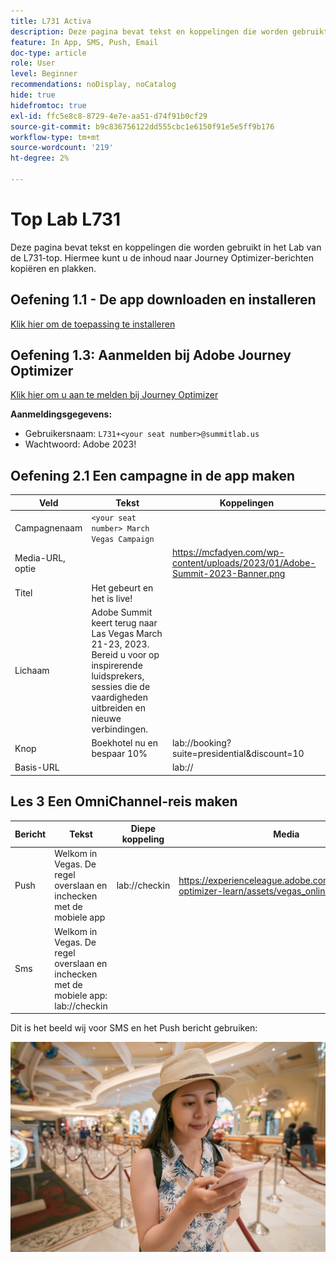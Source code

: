 ```yaml
---
title: L731 Activa
description: Deze pagina bevat tekst en koppelingen die worden gebruikt in het Lab van de L731-top.
feature: In App, SMS, Push, Email
doc-type: article
role: User
level: Beginner
recommendations: noDisplay, noCatalog
hide: true
hidefromtoc: true
exl-id: ffc5e8c8-8729-4e7e-aa51-d74f91b0cf29
source-git-commit: b9c836756122dd555cbc1e6150f91e5e5ff9b176
workflow-type: tm+mt
source-wordcount: '219'
ht-degree: 2%

---
```


# Top Lab L731

Deze pagina bevat tekst en koppelingen die worden gebruikt in het Lab van de L731-top. Hiermee kunt u de inhoud naar Journey Optimizer-berichten kopiëren en plakken.

## Oefening 1.1 - De app downloaden en installeren

[Klik hier om de toepassing te installeren](https://testflight.apple.com/join/H0N5iWvW)

## Oefening 1.3: Aanmelden bij Adobe Journey Optimizer

[Klik hier om u aan te melden bij Journey Optimizer](https://experience.adobe.com/#/@techmarketingdemos/sname:summit-2023-ajo-lab/journey-optimizer/home)

**Aanmeldingsgegevens:**

* Gebruikersnaam: `L731+<your seat number>@summitlab.us`
* Wachtwoord: Adobe 2023!


## Oefening 2.1 Een campagne in de app maken

| Veld | Tekst | Koppelingen |
|----|----|----|
| Campagnenaam | `<your seat number> March Vegas Campaign` |  |
| Media-URL, optie |  | https://mcfadyen.com/wp-content/uploads/2023/01/Adobe-Summit-2023-Banner.png |
| Titel | Het gebeurt en het is live! |  |
| Lichaam | Adobe Summit keert terug naar Las Vegas March 21-23, 2023. Bereid u voor op inspirerende luidsprekers, sessies die de vaardigheden uitbreiden en nieuwe verbindingen. |  |
| Knop | Boekhotel nu en bespaar 10% | lab://booking?suite=presidential&amp;discount=10 |
| Basis-URL |  | lab:// |



## Les 3 Een OmniChannel-reis maken

| Bericht | Tekst | Diepe koppeling | Media |
|----|----|----|----|
| Push | Welkom in Vegas. De regel overslaan en inchecken met de mobiele app | lab://checkin | https://experienceleague.adobe.com/docs/journey-optimizer-learn/assets/vegas_online_check_in.jpg |
| Sms | Welkom in Vegas. De regel overslaan en inchecken met de mobiele app: lab://checkin |  |


Dit is het beeld wij voor SMS en het Push bericht gebruiken:

![Online inchecken](/help/assets/vegas_online_check_in.jpg)
